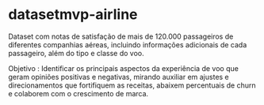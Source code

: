 # datasetmvp-airline
Dataset com notas de satisfação de mais de 120.000 passageiros de diferentes companhias aéreas, incluindo informações adicionais de cada passageiro, além do tipo e classe do voo.  

Objetivo : Identificar os principais aspectos da experiência de voo que geram opiniões positivas e negativas, mirando auxiliar em ajustes e direcionamentos que fortifiquem as receitas, abaixem percentuais de churn e colaborem com o crescimento de marca.

